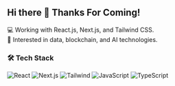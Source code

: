 ## Hi there 👋 Thanks For Coming!

<!--
**ilhampradipta34/ilhampradipta34** is a ✨ _special_ ✨ repository because its `README.md` (this file) appears on your GitHub profile.

Here are some ideas to get you started:

- 🔭 I’m currently working on ...
- 🌱 I’m currently learning ...
- 👯 I’m looking to collaborate on ...
- 🤔 I’m looking for help with ...
- 💬 Ask me about ...
- 📫 How to reach me: ...
- 😄 Pronouns: ...
- ⚡ Fun fact: ...
### 📊 GitHub Stats
![GitHub Stats](https://github-readme-stats.vercel.app/api?username=ilhampradipta34&show_icons=true&theme=gruvbox)
-->
💻 Working with React.js, Next.js, and Tailwind CSS.  
🌱 Interested in data, blockchain, and AI technologies.  

### 🛠️ Tech Stack
![React](https://img.shields.io/badge/-React-61DAFB?logo=react)
![Next.js](https://img.shields.io/badge/-Next.js-000000?logo=next.js)
![Tailwind](https://img.shields.io/badge/-TailwindCSS-06B6D4?logo=tailwindcss)
![JavaScript](https://img.shields.io/badge/-JavaScript-F7DF1E?logo=javascript&logoColor=black)
![TypeScript](https://img.shields.io/badge/-TypeScript-3178C6?logo=typescript)

